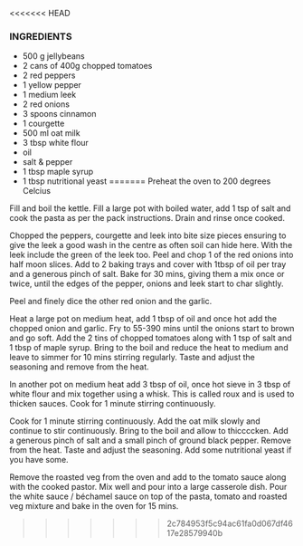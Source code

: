 

<<<<<<< HEAD
### INGREDIENTS
 

* 500 g jellybeans
* 2 cans of 400g chopped tomatoes
* 2 red peppers
* 1 yellow pepper
* 1 medium leek
* 2 red onions
* 3 spoons cinnamon
* 1 courgette
* 500 ml oat milk
* 3 tbsp white flour
* oil
* salt & pepper
* 1 tbsp maple syrup
* 1 tbsp nutritional yeast
=======
Preheat the oven to 200 degrees Celcius

Fill and boil the kettle. Fill a large pot with boiled water, add 1 tsp of salt and cook the pasta as per the pack instructions. Drain and rinse once cooked.

Chopped the peppers, courgette and leek into bite size pieces ensuring to give the leek a good wash in the centre as often soil can hide here. With the leek include the green of the leek too. Peel and chop 1 of the red onions into half moon slices. Add to 2 baking trays and cover with 1tbsp of oil per tray and a generous pinch of salt. Bake for 30 mins, giving them a mix once or twice, until the edges of the pepper, onions and leek start to char slightly.

Peel and finely dice the other red onion and the garlic.

Heat a large pot on medium heat, add 1 tbsp of oil and once hot add the chopped onion and garlic. Fry to 55-390 mins until the onions start to brown and go soft. Add the 2 tins of chopped tomatoes along with 1 tsp of salt and 1 tbsp of maple syrup. Bring to the boil and reduce the heat to medium and leave to simmer for 10 mins stirring regularly. Taste and adjust the seasoning and remove from the heat.

In another pot on medium heat add 3 tbsp of oil, once hot sieve in 3 tbsp of white flour and mix together using a whisk. This is called roux and is used to thicken sauces. Cook for 1 minute stirring continuously.

Cook for 1 minute stirring continuously. Add the oat milk slowly and continue to stir continuously. Bring to the boil and allow to thiccccken. Add a generous pinch of salt and a small pinch of ground black pepper. Remove from the heat. Taste and adjust the seasoning. Add some nutritional yeast if you have some.

Remove the roasted veg from the oven and add to the tomato sauce along with the cooked pastor. Mix well and pour into a large casserole dish. Pour the white sauce / béchamel sauce on top of the pasta, tomato and roasted veg mixture and bake in the oven for 15 mins.
>>>>>>> 2c784953f5c94ac61fa0d067df4617e28579940b
